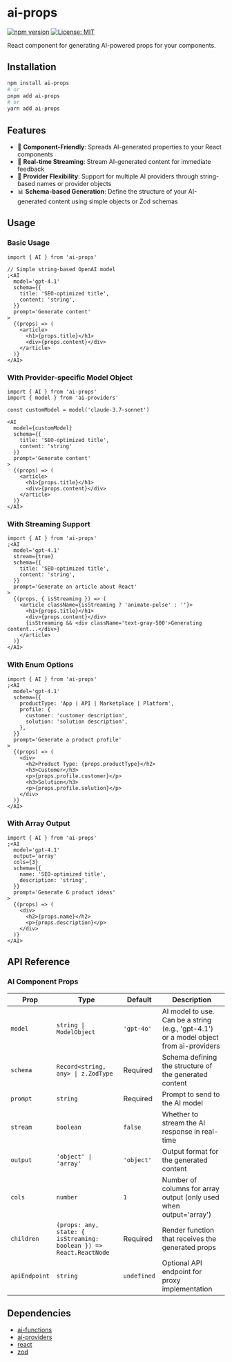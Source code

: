 # ai-props

[![npm version](https://img.shields.io/npm/v/ai-props.svg)](https://www.npmjs.com/package/ai-props)
[![License: MIT](https://img.shields.io/badge/License-MIT-blue.svg)](https://opensource.org/licenses/MIT)

React component for generating AI-powered props for your components.

## Installation

```bash
npm install ai-props
# or
pnpm add ai-props
# or
yarn add ai-props
```

## Features

- 🧩 **Component-Friendly**: Spreads AI-generated properties to your React components
- 🔄 **Real-time Streaming**: Stream AI-generated content for immediate feedback
- 🔌 **Provider Flexibility**: Support for multiple AI providers through string-based names or provider objects
- 📊 **Schema-based Generation**: Define the structure of your AI-generated content using simple objects or Zod schemas

## Usage

### Basic Usage

```tsx
import { AI } from 'ai-props'

// Simple string-based OpenAI model
;<AI
  model='gpt-4.1'
  schema={{
    title: 'SEO-optimized title',
    content: 'string',
  }}
  prompt='Generate content'
>
  {(props) => (
    <article>
      <h1>{props.title}</h1>
      <div>{props.content}</div>
    </article>
  )}
</AI>
```

### With Provider-specific Model Object

```tsx
import { AI } from 'ai-props'
import { model } from 'ai-providers'

const customModel = model('claude-3.7-sonnet')

<AI
  model={customModel}
  schema={{
    title: 'SEO-optimized title',
    content: 'string'
  }}
  prompt='Generate content'
>
  {(props) => (
    <article>
      <h1>{props.title}</h1>
      <div>{props.content}</div>
    </article>
  )}
</AI>
```

### With Streaming Support

```tsx
import { AI } from 'ai-props'
;<AI
  model='gpt-4.1'
  stream={true}
  schema={{
    title: 'SEO-optimized title',
    content: 'string',
  }}
  prompt='Generate an article about React'
>
  {(props, { isStreaming }) => (
    <article className={isStreaming ? 'animate-pulse' : ''}>
      <h1>{props.title}</h1>
      <div>{props.content}</div>
      {isStreaming && <div className='text-gray-500'>Generating content...</div>}
    </article>
  )}
</AI>
```

### With Enum Options

```tsx
import { AI } from 'ai-props'
;<AI
  model='gpt-4.1'
  schema={{
    productType: 'App | API | Marketplace | Platform',
    profile: {
      customer: 'customer description',
      solution: 'solution description',
    },
  }}
  prompt='Generate a product profile'
>
  {(props) => (
    <div>
      <h2>Product Type: {props.productType}</h2>
      <h3>Customer</h3>
      <p>{props.profile.customer}</p>
      <h3>Solution</h3>
      <p>{props.profile.solution}</p>
    </div>
  )}
</AI>
```

### With Array Output

```tsx
import { AI } from 'ai-props'
;<AI
  model='gpt-4.1'
  output='array'
  cols={3}
  schema={{
    name: 'SEO-optimized title',
    description: 'string',
  }}
  prompt='Generate 6 product ideas'
>
  {(props) => (
    <div>
      <h2>{props.name}</h2>
      <p>{props.description}</p>
    </div>
  )}
</AI>
```

## API Reference

### AI Component Props

| Prop          | Type                                                               | Default     | Description                                                                            |
| ------------- | ------------------------------------------------------------------ | ----------- | -------------------------------------------------------------------------------------- |
| `model`       | `string \| ModelObject`                                            | `'gpt-4o'`  | AI model to use. Can be a string (e.g., 'gpt-4.1') or a model object from ai-providers |
| `schema`      | `Record<string, any> \| z.ZodType`                                 | Required    | Schema defining the structure of the generated content                                 |
| `prompt`      | `string`                                                           | Required    | Prompt to send to the AI model                                                         |
| `stream`      | `boolean`                                                          | `false`     | Whether to stream the AI response in real-time                                         |
| `output`      | `'object' \| 'array'`                                              | `'object'`  | Output format for the generated content                                                |
| `cols`        | `number`                                                           | `1`         | Number of columns for array output (only used when output='array')                     |
| `children`    | `(props: any, state: { isStreaming: boolean }) => React.ReactNode` | Required    | Render function that receives the generated props                                      |
| `apiEndpoint` | `string`                                                           | `undefined` | Optional API endpoint for proxy implementation                                         |

## Dependencies

- [ai-functions](https://www.npmjs.com/package/ai-functions)
- [ai-providers](https://www.npmjs.com/package/ai-providers)
- [react](https://www.npmjs.com/package/react)
- [zod](https://www.npmjs.com/package/zod)
